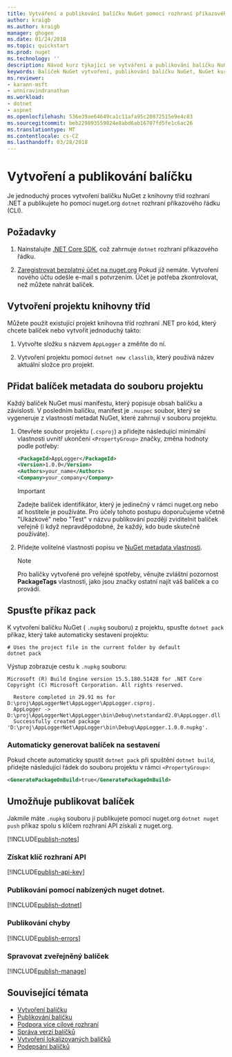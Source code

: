 ```yaml
---
title: Vytváření a publikování balíčku NuGet pomocí rozhraní příkazového řádku dotnet. | Microsoft Docs
author: kraigb
ms.author: kraigb
manager: ghogen
ms.date: 01/24/2018
ms.topic: quickstart
ms.prod: nuget
ms.technology: ''
description: Návod kurz týkající se vytváření a publikování balíčku NuGet pomocí rozhraní .NET Core příkazového řádku, dotnet.
keywords: Balíček NuGet vytvoření, publikování balíčku NuGet, NuGet kurzu balíček NuGet publikovat dotnet.
ms.reviewer:
- karann-msft
- unniravindranathan
ms.workload:
- dotnet
- aspnet
ms.openlocfilehash: 536e39ae64649ca1c11afa95c20872515e9e4c83
ms.sourcegitcommit: beb229893559824e8abd6ab16707fd5fe1c6ac26
ms.translationtype: MT
ms.contentlocale: cs-CZ
ms.lasthandoff: 03/28/2018
---
```

# <a name="create-and-publish-a-package"></a>Vytvoření a publikování balíčku

Je jednoduchý proces vytvoření balíčku NuGet z knihovny tříd rozhraní .NET a publikujete ho pomocí nuget.org `dotnet` rozhraní příkazového řádku (CLI).

## <a name="prerequisites"></a>Požadavky

1. Nainstalujte [.NET Core SDK](https://www.microsoft.com/net/download/), což zahrnuje `dotnet` rozhraní příkazového řádku.

1. [Zaregistrovat bezplatný účet na nuget.org](https://www.nuget.org/users/account/LogOn?returnUrl=%2F) Pokud již nemáte. Vytvoření nového účtu odešle e-mail s potvrzením. Účet je potřeba zkontrolovat, než můžete nahrát balíček.

## <a name="create-a-class-library-project"></a>Vytvoření projektu knihovny tříd

Můžete použít existující projekt knihovna tříd rozhraní .NET pro kód, který chcete balíček nebo vytvořit jednoduchý takto:

1. Vytvořte složku s názvem `AppLogger` a změňte do ní.

1. Vytvoření projektu pomocí `dotnet new classlib`, který používá název aktuální složce pro projekt.

## <a name="add-package-metadata-to-the-project-file"></a>Přidat balíček metadata do souboru projektu

Každý balíček NuGet musí manifestu, který popisuje obsah balíčku a závislosti. V posledním balíčku, manifest je `.nuspec` soubor, který se vygeneruje z vlastností metadat NuGet, které zahrnují v souboru projektu.

1. Otevřete soubor projektu (`.csproj`) a přidejte následující minimální vlastnosti uvnitř ukončení `<PropertyGroup>` značky, změna hodnoty podle potřeby:

    ```xml
    <PackageId>AppLogger</PackageId>
    <Version>1.0.0</Version>
    <Authors>your_name</Authors>
    <Company>your_company</Company>
    ```

    > [!Important]
    > Zadejte balíček identifikátor, který je jedinečný v rámci nuget.org nebo ať hostitele je používáte. Pro účely tohoto postupu doporučujeme včetně "Ukázkové" nebo "Test" v názvu publikování později zviditelnit balíček veřejně (i když nepravděpodobné, že každý, kdo bude skutečně používáte).

1. Přidejte volitelné vlastnosti popisu ve [NuGet metadata vlastnosti](/dotnet/core/tools/csproj#nuget-metadata-properties).

    > [!Note]
    > Pro balíčky vytvořené pro veřejné spotřeby, věnujte zvláštní pozornost **PackageTags** vlastnosti, jako jsou značky ostatní najít váš balíček a co provádí.

## <a name="run-the-pack-command"></a>Spusťte příkaz pack

K vytvoření balíčku NuGet ( `.nupkg` souboru) z projektu, spusťte `dotnet pack` příkaz, který také automaticky sestavení projektu:

```cli
# Uses the project file in the current folder by default
dotnet pack
```

Výstup zobrazuje cestu k `.nupkg` souboru:

```output
Microsoft (R) Build Engine version 15.5.180.51428 for .NET Core
Copyright (C) Microsoft Corporation. All rights reserved.

  Restore completed in 29.91 ms for D:\proj\AppLoggerNet\AppLogger\AppLogger.csproj.
  AppLogger -> D:\proj\AppLoggerNet\AppLogger\bin\Debug\netstandard2.0\AppLogger.dll
  Successfully created package 'D:\proj\AppLoggerNet\AppLogger\bin\Debug\AppLogger.1.0.0.nupkg'.
```

### <a name="automatically-generate-package-on-build"></a>Automaticky generovat balíček na sestavení

Pokud chcete automaticky spustit `dotnet pack` při spuštění `dotnet build`, přidejte následující řádek do souboru projektu v rámci `<PropertyGroup>`:

```xml
<GeneratePackageOnBuild>true</GeneratePackageOnBuild>
```

## <a name="publish-the-package"></a>Umožňuje publikovat balíček

Jakmile máte `.nupkg` souboru ji publikujete pomocí nuget.org `dotnet nuget push` příkaz spolu s klíčem rozhraní API získali z nuget.org.

[!INCLUDE[publish-notes](includes/publish-notes.md)]

### <a name="acquire-your-api-key"></a>Získat klíč rozhraní API

[!INCLUDE[publish-api-key](includes/publish-api-key.md)]

### <a name="publish-with-dotnet-nuget-push"></a>Publikování pomocí nabízených nuget dotnet.

[!INCLUDE[publish-dotnet](includes/publish-dotnet.md)]

### <a name="publish-errors"></a>Publikování chyby

[!INCLUDE[publish-errors](includes/publish-errors.md)]

### <a name="manage-the-published-package"></a>Spravovat zveřejněný balíček

[!INCLUDE[publish-manage](includes/publish-manage.md)]

## <a name="related-topics"></a>Související témata

- [Vytvoření balíčku](../create-packages/creating-a-package.md)
- [Publikování balíčku](../create-packages/publish-a-package.md)
- [Podpora více cílové rozhraní](../create-packages/supporting-multiple-target-frameworks.md)
- [Správa verzí balíčků](../reference/package-versioning.md)
- [Vytvoření lokalizovaných balíčků](../create-packages/creating-localized-packages.md)
- [Podepsání balíčků](../create-packages/Sign-a-package.md)
